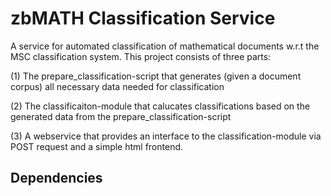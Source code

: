 # zbMATH Classification Service

A service for automated classification of mathematical documents w.r.t the MSC classification system.
This project consists of three parts:

  (1) The prepare_classification-script that generates (given a document corpus) all necessary data needed for classification
  
  (2) The classificaiton-module that calucates classifications based on the generated data from the prepare_classification-script
  
  (3) A webservice that provides an interface to the classification-module via POST request and a simple html frontend.

## Dependencies

